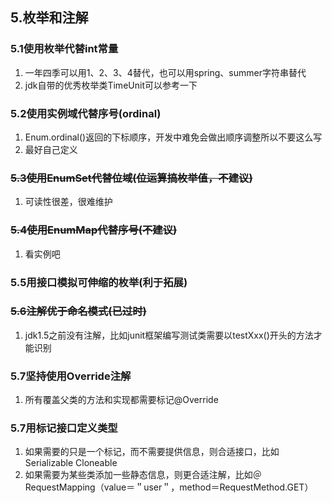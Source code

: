 ## 5.枚举和注解

### 5.1使用枚举代替int常量
1. 一年四季可以用1、2、3、4替代，也可以用spring、summer字符串替代
2. jdk自带的优秀枚举类TimeUnit可以参考一下

### 5.2使用实例域代替序号(ordinal)
1. Enum.ordinal()返回的下标顺序，开发中难免会做出顺序调整所以不要这么写
2. 最好自己定义

### ~~5.3使用EnumSet代替位域(位运算搞枚举值，不建议)~~
1. 可读性很差，很难维护

### ~~5.4使用EnumMap代替序号(不建议)~~
1. 看实例吧

### 5.5用接口模拟可伸缩的枚举(利于拓展)

### ~~5.6注解优于命名模式(已过时)~~
1. jdk1.5之前没有注解，比如junit框架编写测试类需要以testXxx()开头的方法才能识别

### 5.7坚持使用Override注解
1. 所有覆盖父类的方法和实现都需要标记@Override

### 5.7用标记接口定义类型
1. 如果需要的只是一个标记，而不需要提供信息，则合适接口，比如Serializable Cloneable
2. 如果需要为某些类添加一些静态信息，则更合适注解，比如＠RequestMapping（value＝＂user＂，method＝RequestMethod.GET）